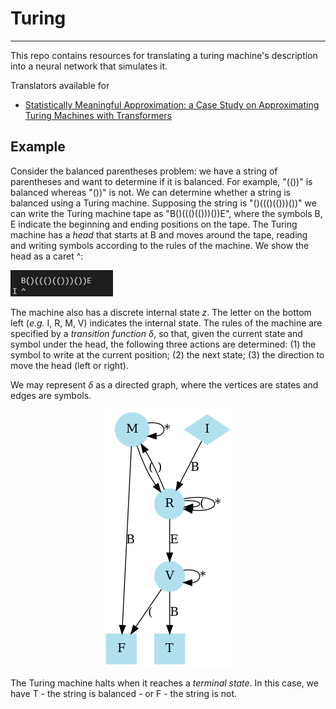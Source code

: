 # Turing
---

This repo contains resources for translating a turing machine's description into a neural network that simulates it.

Translators available for
* [Statistically Meaningful Approximation: a Case Study on Approximating Turing Machines with Transformers](https://arxiv.org/abs/2107.13163)


## Example

Consider the balanced parentheses problem: we have a string of parentheses and want to determine if it is balanced. For example, "(())" is balanced whereas "())" is not.
We can determine whether a string is balanced using a Turing machine. Supposing the string is "()((()(()))())" we can write the Turing machine tape as "B()((()(()))())E",
where the symbols B, E indicate the beginning and ending positions on the tape.  The Turing machine has a *head* that starts at B and moves around the tape, reading and writing
symbols according to the rules of the machine. We show the head as a caret ^:
<p><img src="docs/img/bptm_terminal.gif" alt="turing machine solving balanced parentheses" /></p>

The machine also has a discrete internal state $z$. The letter on the bottom left (*e.g.* I, R, M, V) indicates the internal state.
The rules of the machine are specified by a *transition function* $\delta$,
so that, given the current state and symbol under the head, the following three actions are determined:
(1) the symbol to write at the current position;
(2) the next state;
(3) the direction to move the head (left or right).

We may represent $\delta$ as a directed graph, where the vertices are states and edges are symbols.

<p align="center">
<img src="docs/img/tm.png" alt="turing machine DAG for the balanced parentheses problem" />
</p>

The Turing machine halts when it reaches a *terminal state*. In this case, we have T - the string is balanced - or F - the string is not.